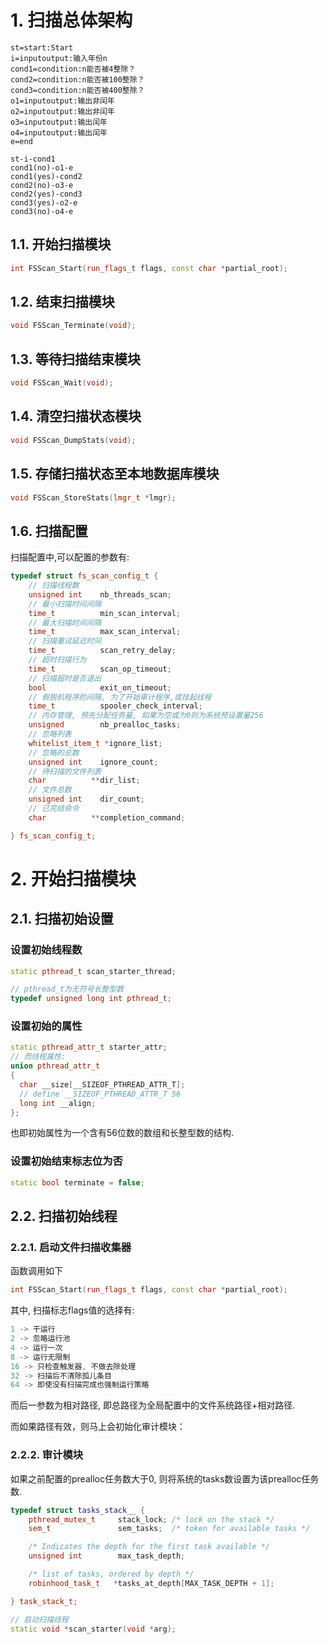
# 1. 扫描总体架构

```flow
st=start:Start
i=inputoutput:输入年份n
cond1=condition:n能否被4整除？
cond2=condition:n能否被100整除？
cond3=condition:n能否被400整除？
o1=inputoutput:输出非闰年
o2=inputoutput:输出非闰年
o3=inputoutput:输出闰年
o4=inputoutput:输出闰年
e=end

st-i-cond1
cond1(no)-o1-e
cond1(yes)-cond2
cond2(no)-o3-e
cond2(yes)-cond3
cond3(yes)-o2-e
cond3(no)-o4-e
```

## 1.1.  开始扫描模块
```c++
int FSScan_Start(run_flags_t flags, const char *partial_root);
```

## 1.2. 结束扫描模块
```c++
void FSScan_Terminate(void);
```

## 1.3. 等待扫描结束模块
```c++
void FSScan_Wait(void);
```

## 1.4. 清空扫描状态模块
```c++
void FSScan_DumpStats(void);
```

## 1.5. 存储扫描状态至本地数据库模块
```c++
void FSScan_StoreStats(lmgr_t *lmgr);
```

## 1.6. 扫描配置
扫描配置中,可以配置的参数有:
```c++
typedef struct fs_scan_config_t {
    // 扫描线程数
    unsigned int    nb_threads_scan;
    // 最小扫描时间间隔
    time_t          min_scan_interval;
    // 最大扫描时间间隔
    time_t          max_scan_interval;
    // 扫描重试延迟时间
    time_t          scan_retry_delay;
    // 超时扫描行为
    time_t          scan_op_timeout;
    // 扫描超时是否退出
    bool            exit_on_timeout;
    // 假脱机程序的间隔, 为了开始审计程序,或挂起线程
    time_t          spooler_check_interval;
    // 内存管理, 预先分配任务量, 如果为空或为0则为系统预设置量256
    unsigned        nb_prealloc_tasks;
    // 忽略列表
    whitelist_item_t *ignore_list;
    // 忽略的总数
    unsigned int    ignore_count;
    // 待扫描的文件列表
    char          **dir_list;
    // 文件总数
    unsigned int    dir_count;
    // 已完结命令
    char          **completion_command;

} fs_scan_config_t;

```

<!-- ## 1.2. 扫描配置

### 设置Changelog实时更新
Lustre的Changelog允许Robinhood接收Lustre中的改变提醒。只要开始初始扫描后，不再需要重新扫描去更新数据库内容。只需要设置Robinhood持续监听changelog，通过changelog会近乎实时地更新数据。

要开始此行为，在初次扫描前，可以直接在命令行中输入：
```bash
rbh-config enable_chglogs ''fsname''
```
也可以在Robinhood配置中输入: -->

# 2. 开始扫描模块

## 2.1. 扫描初始设置

### 设置初始线程数
```c++
static pthread_t scan_starter_thread;

// pthread_t为无符号长整型数
typedef unsigned long int pthread_t;

```

### 设置初始的属性
```c++
static pthread_attr_t starter_attr;
// 而线程属性:
union pthread_attr_t
{
  char __size[__SIZEOF_PTHREAD_ATTR_T];
  // define __SIZEOF_PTHREAD_ATTR_T 56
  long int __align;
};
```
也即初始属性为一个含有56位数的数组和长整型数的结构.

### 设置初始结束标志位为否
```c++
static bool terminate = false;
```
## 2.2. 扫描初始线程

### 2.2.1. 启动文件扫描收集器
函数调用如下
```c++
int FSScan_Start(run_flags_t flags, const char *partial_root);
```

其中, 扫描标志flags值的选择有:
```c++
1 -> 干运行
2 -> 忽略运行池
4 -> 运行一次
8 -> 运行无限制
16 -> 只检查触发器, 不做去除处理
32 -> 扫描后不清除孤儿条目
64 -> 即使没有扫描完成也强制运行策略
```
而后一参数为相对路径, 即总路径为全局配置中的文件系统路径+相对路径.

而如果路径有效，则马上会初始化审计模块：

### 2.2.2. 审计模块
如果之前配置的prealloc任务数大于0, 则将系统的tasks数设置为该prealloc任务数.


```c++
typedef struct tasks_stack__ {
    pthread_mutex_t     stack_lock; /* lock on the stack */
    sem_t               sem_tasks;  /* token for available tasks */

    /* Indicates the depth for the first task available */
    unsigned int        max_task_depth;

    /* list of tasks, ordered by depth */
    robinhood_task_t   *tasks_at_depth[MAX_TASK_DEPTH + 1];

} task_stack_t;
```









```c++
// 启动扫描线程
static void *scan_starter(void *arg);
```




